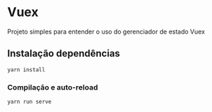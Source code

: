 # Vuex

Projeto simples para entender o uso do gerenciador de estado Vuex

## Instalação dependências

```
yarn install
```

### Compilação e auto-reload

```
yarn run serve
```
